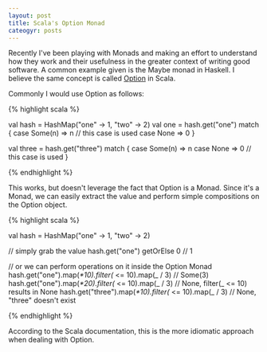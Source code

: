 ```yaml
---
layout: post
title: Scala's Option Monad
cateogyr: posts
---
```


Recently I've been playing with Monads and making an effort to
understand how they work and their usefulness in the greater context
of writing good software. A common example given is the Maybe monad in
Haskell. I believe the same concept is called [Option][option] in
Scala.

Commonly I would use Option as follows:

{% highlight scala %}

val hash = HashMap("one" -> 1, "two" -> 2)
val one = hash.get("one") match {
	case Some(n) => n // this case is used
	case None => 0
}

val three = hash.get("three") match {
	case Some(n) => n
    case None => 0 // this case is used
}

{% endhighlight %}

This works, but doesn't leverage the fact that Option is a
Monad. Since it's a Monad, we can easily extract the value and perform
simple compositions on the Option object.

{% highlight scala %}

val hash = HashMap("one" -> 1, "two" -> 2)

// simply grab the value
hash.get("one") getOrElse 0 // 1

// or we can perform operations on it inside the Option Monad
hash.get("one").map(_*10).filter(_ <= 10).map(_ / 3) // Some(3)
hash.get("one").map(_*20).filter(_ <= 10).map(_ / 3) // None, filter(_ <= 10) results in None
hash.get("three").map(_*10).filter(_ <= 10).map(_ / 3) // None, "three" doesn't exist

{% endhighlight %}

According to the Scala documentation, this is the more idiomatic
approach when dealing with Option.

[option]: http://www.scala-lang.org/api/2.10.3/#scala.Option

